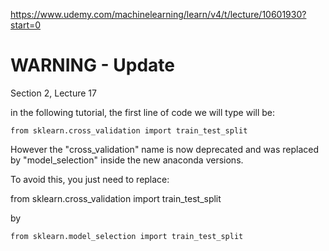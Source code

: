 https://www.udemy.com/machinelearning/learn/v4/t/lecture/10601930?start=0


# WARNING - Update
Section 2, Lecture 17


in the following tutorial, the first line of code we will type will be:

 ` from sklearn.cross_validation import train_test_split  
 `

However the "cross_validation" name is now deprecated and was replaced by "model_selection" inside the new anaconda versions.

To avoid this, you just need to replace:

from sklearn.cross_validation import train_test_split

by

` from sklearn.model_selection import train_test_split  
`
